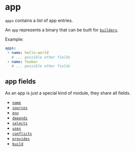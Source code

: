 # app

`apps` contains a _list_ of app entries.

An `app` represents a binary that can be built for [`builders`](./builders.md).

Example:

```yaml
apps:
 - name: hello-world
   # ... possible other fields
 - name: foobar
   # ... possible other fields
```

## app fields

As an app is just a special kind of module, they share all fields.

- [`name`](./module/name.md)
- [`sources`](./module/sources.md)
- [`env`](./module/env.md)
- [`depends`](./module/depends.md)
- [`selects`](./module/selects.md)
- [`uses`](./module/uses.md)
- [`conflicts`](./module/conflicts.md)
- [`provides`](./module/provides.md)
- [`build`](./module/build.md)

